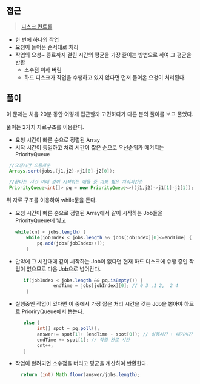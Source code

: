 ## 접근
><a href="https://school.programmers.co.kr/learn/courses/30/lessons/42627">디스크 컨트롤</a>
- 한 번에 하나의 작업
- 요청이 들어온 순서대로 처리
- 작업의 요청~ 종료까지 걸린 시간의 평균을 가장 줄이는 방법으로 하여 그 평균을 반환
  - 소수점 이하 버림
  - 하드 디스크가 작업을 수행하고 있지 않다면 먼저 들어온 요청이 처리된다.
 
## 풀이
이 문제는 처음 20분 동안 어떻게 접근할까 고민하다가
다른 분의 풀이를 보고 풀었다.

풀이는 2가지 자료구조를 이용한다.
- 요청 시간이 빠른 순으로 정렬된 Array
- 시작 시간이 동일하고 처리 시간이 짧은 순으로 우선순위가 매겨지는 PriorityQueue
```java
 //요청시간 오름차순
 Arrays.sort(jobs,(j1,j2)->j1[0]-j2[0]);
        
 //끝나는 시간 이내 같이 시작하는 애들 중 가장 짧은 처리시간순
 PriorityQueue<int[]> pq = new PriorityQueue<>((j1,j2)->j1[1]-j2[1]);       
```
위 자료 구조를 이용하여 while문을 돈다.
- 요청 시간이 빠른 순으로 정렬된 Array에서 같이 시작하는 Job들을 PriorityQueue에 넣고
  ```java
  while(cnt < jobs.length) {  
      while(jobIndex < jobs.length && jobs[jobIndex][0]<=endTime) {
          pq.add(jobs[jobIndex++]);
      }      
  ```
- 만약에 그 시간대에 같이 시작하는 Job이 없다면 현재 하드 디스크에 수행 중인 작업이 없으므로 다음 Job으로 넘어간다.
  ```java
     if(jobIndex < jobs.length && pq.isEmpty()) {
                endTime = jobs[jobIndex][0]; // 0 3 ,1 2,  2 4
      }
  ```
- 실행중인 작업이 있다면 이 중에서 가장 짧은 처리 시간을 갖는 Job을 뽑아야 하므로 PrioriryQueue에서 뽑는다.
  ```java
     else {
          int[] spot = pq.poll();
          answer+= spot[1]+ (endTime - spot[0]); // 실행시간 + 대기시간
          endTime += spot[1]; // 작업 완료 시간
          cnt++;     
     }
  ```
- 작업이 완려되면 소수점을 버리고 평균을 계산하여 반환한다.
  ```java
    return (int) Math.floor(answer/jobs.length);
  ```
